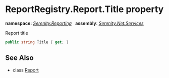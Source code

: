 # ReportRegistry.Report.Title property
**namespace:** *[Serenity.Reporting](../../README.md#serenity.reporting-namespace)*   **assembly**: *[Serenity.Net.Services](../../README.md)*

Report title

```csharp
public string Title { get; }
```

## See Also

* class [Report](../ReportRegistry.Report.md)